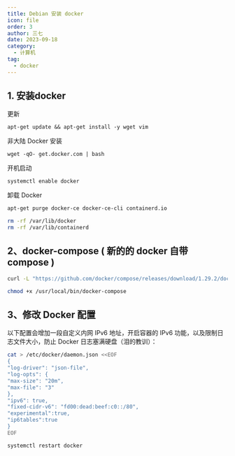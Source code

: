 ```yaml
---
title: Debian 安装 docker
icon: file
order: 3
author: 三七
date: 2023-09-18
category:
  - 计算机
tag:
  - docker
---
```


<!-- more --> 

## 1. 安装docker

更新

```
apt-get update && apt-get install -y wget vim
```

非大陆 Docker 安装

```
wget -qO- get.docker.com | bash
```

开机启动

```
systemctl enable docker
```

卸载 Docker

```sh
apt-get purge docker-ce docker-ce-cli containerd.io

rm -rf /var/lib/docker
rm -rf /var/lib/containerd
```

## 2、docker-compose ( 新的的 docker 自带 compose )

```sh
curl -L "https://github.com/docker/compose/releases/download/1.29.2/docker-compose-$(uname -s)-$(uname -m)" -o /usr/local/bin/docker-compose

chmod +x /usr/local/bin/docker-compose
```

## 3、修改 Docker 配置

以下配置会增加一段自定义内网 IPv6 地址，开启容器的 IPv6 功能，以及限制日志文件大小，防止 Docker 日志塞满硬盘（泪的教训）：

```sh
cat > /etc/docker/daemon.json <<EOF
{
"log-driver": "json-file",
"log-opts": {
"max-size": "20m",
"max-file": "3"
},
"ipv6": true,
"fixed-cidr-v6": "fd00:dead:beef:c0::/80",
"experimental":true,
"ip6tables":true
}
EOF
```

```
systemctl restart docker
```

